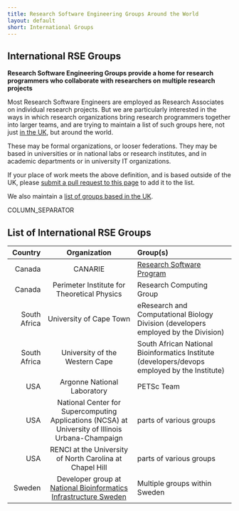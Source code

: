 ```yaml
---
title: Research Software Engineering Groups Around the World
layout: default
short: International Groups
---
```


## International RSE Groups

**Research Software Engineering Groups provide a home for research programmers who collaborate with researchers on multiple research projects**

Most Research Software Engineers are employed as Research Associates on individual research projects. But we are particularly interested in the ways in which research organizations bring research programmers together into larger teams, and are trying to maintain a list of such groups here, not just [in the UK](/groups.html), but around the world.

These may be formal organizations, or looser federations. They may be based in universities or in national labs or research institutes, and in academic departments or in university IT organizations.

If your place of work meets the above definition, and is based outside of the UK, please [submit a pull request to this page](https://github.com/UKRSE/UKRSE.github.io/blob/master/international.md) to add it to the list.

We also maintain a [list of groups based in the UK](/groups.html).

COLUMN_SEPARATOR

## List of International RSE Groups

Country | Organization | Group(s)
-------:|:------------:|:--------
Canada | CANARIE | [Research Software Program](https://science.canarie.ca)
Canada | Perimeter Institute for Theoretical Physics | Research Computing Group
South Africa | University of Cape Town | eResearch and Computational Biology Division (developers employed by the Division)
South Africa | University of the Western Cape | South African National Bioinformatics Institute (developers/devops employed by the Institute) 
USA | Argonne National Laboratory | PETSc Team
USA | National Center for Supercomputing Applications (NCSA) at University of Illinois Urbana-Champaign | parts of various groups
USA | RENCI at the University of North Carolina at Chapel Hill | parts of various groups
Sweden | Developer group at [National Bioinformatics Infrastructure Sweden](http://nbis.se) | Multiple groups within Sweden
